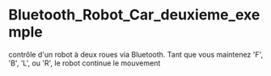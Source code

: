 # Bluetooth_Robot_Car_deuxieme_exemple
contrôle d'un robot à deux roues via  Bluetooth. Tant que vous maintenez 'F', 'B', 'L', ou 'R', le robot continue le mouvement
